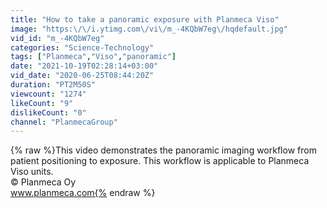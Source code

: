 ```yaml
---
title: "How to take a panoramic exposure with Planmeca Viso"
image: "https:\/\/i.ytimg.com\/vi\/m_-4KQbW7eg\/hqdefault.jpg"
vid_id: "m_-4KQbW7eg"
categories: "Science-Technology"
tags: ["Planmeca","Viso","panoramic"]
date: "2021-10-19T02:28:14+03:00"
vid_date: "2020-06-25T08:44:20Z"
duration: "PT2M50S"
viewcount: "1274"
likeCount: "9"
dislikeCount: "0"
channel: "PlanmecaGroup"
---
```

{% raw %}This video demonstrates the panoramic imaging workflow from patient positioning to exposure. This workflow is applicable to Planmeca Viso units. <br />© Planmeca Oy<br />www.planmeca.com{% endraw %}
